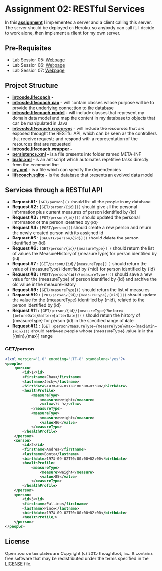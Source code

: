 # Assignment 02: RESTful Services

In this **[assignment](https://sites.google.com/a/unitn.it/introsde_2015-16/lab-sessions/assignments/assignment-2)** I implemented a server and a client calling this server. The server should be deployed on Heroku, so anybody can call it. I decide to work alone, then implement a client for my own server.


## Pre-Requisites
* Lab Session 05: [Webpage](https://sites.google.com/a/unitn.it/introsde_2015-16/lab-sessions/lab-session-5 "Permalink to LAB05: The REST architectural style & RESTful web services (1)")
* Lab Session 06: [Webpage](https://sites.google.com/a/unitn.it/introsde_2015-16/lab-sessions/lab-session-6 "Permalink to LAB06: CRUD RESTful Services (2)")
* Lab Session 07: [Webpage](https://sites.google.com/a/unitn.it/introsde_2015-16/lab-sessions/lab-session-7 "Permalink to LAB07: Reading and writing from Databases & JPA (Java Persistence API)")


## Project Structure
* **[introsde.lifecoach](https://github.com/yuly-sanchez/introsde-2015-assignment-2/tree/master/src/introsde/lifecoach) -** 
* **[introsde.lifecoach.dao](https://github.com/yuly-sanchez/introsde-2015-assignment-2/tree/master/src/introsde/lifecoach/dao) -** will contain classes whose purpose will be to provide the underlying connection to the database
* **[introsde.lifecoach.model](https://github.com/yuly-sanchez/introsde-2015-assignment-2/tree/master/src/introsde/lifecoach/model) -** will include classes that represent my domain data model and map the content in my database to objects that can be manipulated in Java
* **[introsde.lifecoach.resources](https://github.com/yuly-sanchez/introsde-2015-assignment-2/tree/master/src/introsde/lifecoach/resources) -** will include the resources that are exposed throught the RESTful API, which can be seen as the controllers that receive requests and respond with a representation of the resources that are requested
* **[introsde.lifecoach.wrapper](https://github.com/yuly-sanchez/introsde-2015-assignment-2/tree/master/src/introsde/lifecoach/wrapper) -**
* **[persistence.xml](https://github.com/yuly-sanchez/introsde-2015-assignment-2/blob/master/WebContent/META-INF/persistence.xml) -** is a file presents into folder named META-INF  
* **[build.xml](https://github.com/yuly-sanchez/introsde-2015-assignment-2/blob/master/build.xml) -** is an ant script which automates repetitive tasks directly from the command line.
* **[ivy.xml](https://github.com/yuly-sanchez/introsde-2015-assignment-2/blob/master/ivy.xml) -** is a file which can specify the dependencies 
* **[lifecoach.sqlite](https://github.com/yuly-sanchez/introsde-2015-assignment-2) -** is the database that presents an evolved data model


## Services through a RESTful API
* **Request #1 :** `[GET/person]()` should list all the people in my database
* **Request #2 :** `[GET/person/{id}]()` should give all the personal information plus current measures of person identified by {id}
* **Request #3 :** `[PUT/person/{id}]()` should updated the personal information of the person identified by {id}
* **Request #4 :** `[POST/person]()` should create a new person and return the newly created person with its assigned id
* **Request #5 :** `[DELETE/person/{id}]()` should delete the person identified by {id}
* **Request #6 :** `[GET/person/{id}/{measureType}]()` should return the list of values the MeasureHistory of {measureType} for person identified by {id}
* **Request #7 :** `[GET/person/{id}/{measureType}]()` should return the value of {measureType} identified by {mid} for person identified by {id}
* **Request #8 :** `[POST/person/{id}/{measureType}]()` should save a new value for the {measureType} of person identified by {id} and archive the old value in the measureHistory
* **Request #9 :** `[GET/measureType]()` should return the list of measures
* **Request #10 :** `[PUT/person/{id}/{measureType}/{mid}]()` should update the value for the {measureType} identified by {mid}, related to the person identified by {id}
* **Request #11 :** `[GET/person/{id}/{measureType}?before={beforeDate}&after={afterDate}]()` should return the history of {measureType} for person {id} in the specified range of date
* **Request #12 :** `[GET /person?measureType={measureType}&max={max}&min={min}]()` should retrieves people whose {measureType} value is in the [{min},{max}] range

### GET/person
```xml
<?xml version="1.0" encoding="UTF-8" standalone="yes"?>
<people>
    <person>
        <id>1</id>
        <firstname>Chan</firstname>
        <lastname>Jecky</lastname>
        <birthdate>1978-09-02T00:00:00+02:00</birthdate>
        <healthProfile>
            <measureType>
                <measure>weight</measure>
                <value>72.3</value>
            </measureType>
            <measureType>
                <measure>weight</measure>
                <value>86</value>
            </measureType>
        </healthProfile>
    </person>
    <person>
        <id>2</id>
        <firstname>Andrea</firstname>
        <lastname>Bonte</lastname>
        <birthdate>1978-09-02T00:00:00+02:00</birthdate>
        <healthProfile>
            <measureType>
                <measure>weight</measure>
                <value>85</value>
            </measureType>
        </healthProfile>
    </person>
    <person>
        <id>3</id>
        <firstname>Pallino</firstname>
        <lastname>Pinco</lastname>
        <birthdate>1978-09-02T00:00:00+02:00</birthdate>
        <healthProfile/>
    </person>
</people>
```


## License

Open source templates are Copyright (c) 2015 thoughtbot, inc.
It contains free software that may be redistributed
under the terms specified in the [LICENSE] file.

[LICENSE]: /LICENSE









 